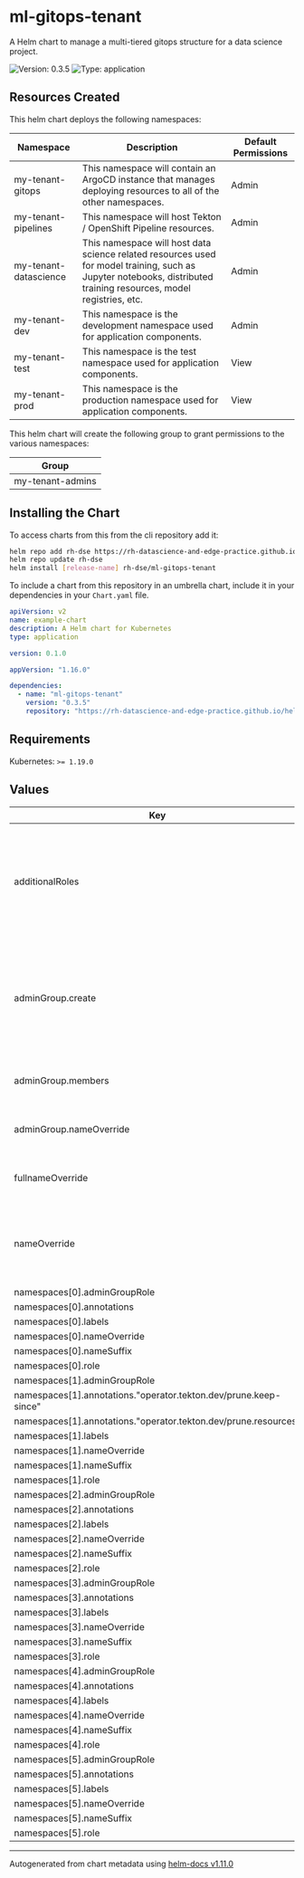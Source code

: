 # ml-gitops-tenant

A Helm chart to manage a multi-tiered gitops structure for a data science project.

![Version: 0.3.5](https://img.shields.io/badge/Version-0.3.5-informational?style=flat-square) ![Type: application](https://img.shields.io/badge/Type-application-informational?style=flat-square)

## Resources Created

This helm chart deploys the following namespaces:

| Namespace | Description | Default Permissions |
| ----------- | ----------- | ----------- |
| my-tenant-gitops | This namespace will contain an ArgoCD instance that manages deploying resources to all of the other namespaces. | Admin |
| my-tenant-pipelines   | This namespace will host Tekton / OpenShift Pipeline resources. | Admin |
| my-tenant-datascience   | This namespace will host data science related resources used for model training, such as Jupyter notebooks, distributed training resources, model registries, etc. | Admin |
| my-tenant-dev   | This namespace is the development namespace used for application components. | Admin |
| my-tenant-test   | This namespace is the test namespace used for application components. | View |
| my-tenant-prod   | This namespace is the production namespace used for application components. | View |

This helm chart will create the following group to grant permissions to the various namespaces:

| Group |
| ----- |
| my-tenant-admins |

## Installing the Chart

To access charts from this from the cli repository add it:

```sh
helm repo add rh-dse https://rh-datascience-and-edge-practice.github.io/helm-charts/
helm repo update rh-dse
helm install [release-name] rh-dse/ml-gitops-tenant

```

To include a chart from this repository in an umbrella chart, include it in your dependencies in your `Chart.yaml` file.

```yaml
apiVersion: v2
name: example-chart
description: A Helm chart for Kubernetes
type: application

version: 0.1.0

appVersion: "1.16.0"

dependencies:
  - name: "ml-gitops-tenant"
    version: "0.3.5"
    repository: "https://rh-datascience-and-edge-practice.github.io/helm-charts/"
```

## Requirements

Kubernetes: `>= 1.19.0`

## Values

| Key | Type | Default | Description |
|-----|------|---------|-------------|
| additionalRoles | list | `[{"name":"sealed-secrets-deployer","rules":[{"apiGroups":["bitnami.com"],"resources":["sealedsecrets"],"verbs":["get","list","watch","create","update","patch","delete"]}],"subject":{"name":"argocd-argocd-application-controller"}}]` | Additional roles to apply to the application controller service account in all namespaces managed by ArgoCD |
| adminGroup.create | bool | `true` | Enable the creation of the admin group.  If creation is disabled, an existing group can still be specified with the nameOverride. |
| adminGroup.members | list | `[]` | List of users to be added to the adminGroup |
| adminGroup.nameOverride | string | `""` | String to override the name of the admin group |
| fullnameOverride | string | `""` | String to fully override fullname template |
| nameOverride | string | `""` | String to partially override fullname template (will maintain the release name) |
| namespaces[0].adminGroupRole | string | `"admin"` |  |
| namespaces[0].annotations | object | `{}` |  |
| namespaces[0].labels | object | `{}` |  |
| namespaces[0].nameOverride | string | `""` |  |
| namespaces[0].nameSuffix | string | `"gitops"` |  |
| namespaces[0].role | string | `"gitops"` |  |
| namespaces[1].adminGroupRole | string | `"admin"` |  |
| namespaces[1].annotations."operator.tekton.dev/prune.keep-since" | string | `"7200"` |  |
| namespaces[1].annotations."operator.tekton.dev/prune.resources" | string | `"taskrun, pipelinerun"` |  |
| namespaces[1].labels | object | `{}` |  |
| namespaces[1].nameOverride | string | `""` |  |
| namespaces[1].nameSuffix | string | `"pipelines"` |  |
| namespaces[1].role | string | `"pipelines"` |  |
| namespaces[2].adminGroupRole | string | `"admin"` |  |
| namespaces[2].annotations | object | `{}` |  |
| namespaces[2].labels | object | `{}` |  |
| namespaces[2].nameOverride | string | `""` |  |
| namespaces[2].nameSuffix | string | `"datascience"` |  |
| namespaces[2].role | string | `"dev"` |  |
| namespaces[3].adminGroupRole | string | `"admin"` |  |
| namespaces[3].annotations | object | `{}` |  |
| namespaces[3].labels | object | `{}` |  |
| namespaces[3].nameOverride | string | `""` |  |
| namespaces[3].nameSuffix | string | `"dev"` |  |
| namespaces[3].role | string | `"dev"` |  |
| namespaces[4].adminGroupRole | string | `"view"` |  |
| namespaces[4].annotations | object | `{}` |  |
| namespaces[4].labels | object | `{}` |  |
| namespaces[4].nameOverride | string | `""` |  |
| namespaces[4].nameSuffix | string | `"test"` |  |
| namespaces[4].role | string | `"test"` |  |
| namespaces[5].adminGroupRole | string | `"view"` |  |
| namespaces[5].annotations | object | `{}` |  |
| namespaces[5].labels | object | `{}` |  |
| namespaces[5].nameOverride | string | `""` |  |
| namespaces[5].nameSuffix | string | `"prod"` |  |
| namespaces[5].role | string | `"prod"` |  |

----------------------------------------------
Autogenerated from chart metadata using [helm-docs v1.11.0](https://github.com/norwoodj/helm-docs/releases/v1.11.0)
